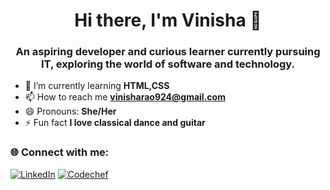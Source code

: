 <h1 align="center">Hi there, I'm Vinisha 👋</h1>
<h3 align="center">An aspiring developer and curious learner currently pursuing IT, exploring the world of software and technology.</h3>

- 🌱 I’m currently learning **HTML,CSS**
- 📫 How to reach me **vinisharao924@gmail.com**
- 😄 Pronouns: **She/Her**
- ⚡ Fun fact **I love classical dance and guitar**
### 🌐 Connect with me:
[![LinkedIn](https://img.shields.io/badge/LinkedIn-blue?logo=linkedin)](https://linkedin.com/in/vinisharao)
[![Codechef](https://img.shields.io/badge/Codechef-brown?logo=codechef)](https://www.codechef.com/users/vinisharao924)



<!---
vinisharao/vinisharao is a ✨ special ✨ repository because its `README.md` (this file) appears on your GitHub profile.
You can click the Preview link to take a look at your changes.
--->
